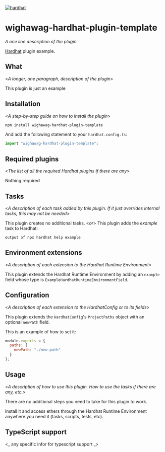[![hardhat](https://hardhat.org/hardhat-plugin-badge.svg?1)](https://hardhat.org)
# wighawag-hardhat-plugin-template

_A one line description of the plugin_

[Hardhat](http://hardhat.org) plugin example. 

## What

<_A longer, one paragraph, description of the plugin_>

This plugin is just an example

## Installation

<_A step-by-step guide on how to install the plugin_>

```bash
npm install wighawag-hardhat-plugin-template
```

And add the following statement to your `hardhat.config.ts`:

```ts
import "wighawag-hardhat-plugin-template";
```

## Required plugins

<_The list of all the required Hardhat plugins if there are any_>

Nothing required

## Tasks

<_A description of each task added by this plugin. If it just overrides internal 
tasks, this may not be needed_>

This plugin creates no additional tasks.
<_or_>
This plugin adds the _example_ task to Hardhat:
```
output of npx hardhat help example
``` 

## Environment extensions

<_A description of each extension to the Hardhat Runtime Environment_>

This plugin extends the Hardhat Runtime Environment by adding an `example` field
whose type is `ExampleHardhatRuntimeEnvironmentField`.

## Configuration

<_A description of each extension to the HardhatConfig or to its fields_>

This plugin extends the `HardhatConfig`'s `ProjectPaths` object with an optional 
`newPath` field.

This is an example of how to set it:

```js
module.exports = {
  paths: {
    newPath: "./new-path"
  }
};
```

## Usage

<_A description of how to use this plugin. How to use the tasks if there are any, etc._>

There are no additional steps you need to take for this plugin to work.

Install it and access ethers through the Hardhat Runtime Environment anywhere 
you need it (tasks, scripts, tests, etc).

## TypeScript support

<_ any specific infor for typescript support _>

